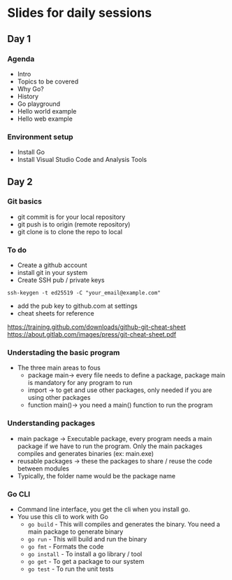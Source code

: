 # Slides for daily sessions

## Day 1

### Agenda

- Intro
- Topics to be covered
- Why Go?
- History
- Go playground
- Hello world example
- Hello web example

### Environment setup

- Install Go
- Install Visual Studio Code and Analysis Tools

## Day 2

### Git basics

- git commit is for your local repository
- git push is to origin (remote repository)
- git clone is to clone the repo to local

### To do

- Create a github account
- install git in your system
- Create SSH pub / private keys

```ssh-keygen -t ed25519 -C "your_email@example.com"```

- add the pub key to github.com at settings
- cheat sheets for reference

https://training.github.com/downloads/github-git-cheat-sheet
https://about.gitlab.com/images/press/git-cheat-sheet.pdf

### Understading the basic program

- The three main areas to fous
  - package main-> every file needs to define a package, package main is mandatory for any program to run
  - import -> to get and use other packages, only needed if you are using other packages
  - function main()-> you need a main() function to run the program

### Understanding packages

- main package -> Executable package, every program needs a main package if we have to run the program. Only the main packages compiles and generates binaries (ex: main.exe)
- reusable packages -> these the packages to share / reuse the code between modules
- Typically, the folder name would be the package name

### Go CLI

- Command line interface, you get the cli when you install go.
- You use this cli to work with Go
  - `go build` - This will compiles and generates the binary. You need a main package to generate binary
  - `go run` - This will build and run the binary
  - `go fmt` - Formats the code
  - `go install` - To install a go library / tool
  - `go get` - To get a package to our system
  - `go test` - To run the unit tests
